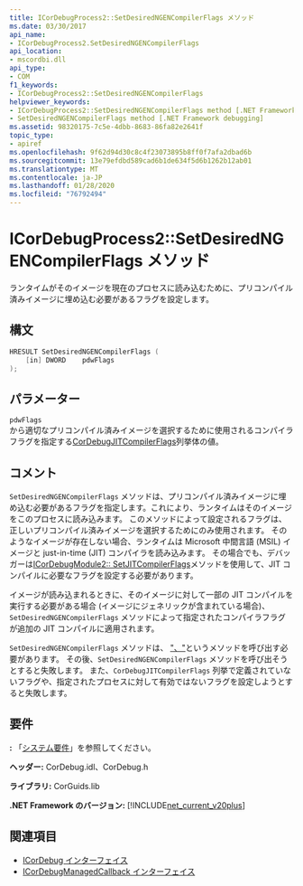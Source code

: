 ```yaml
---
title: ICorDebugProcess2::SetDesiredNGENCompilerFlags メソッド
ms.date: 03/30/2017
api_name:
- ICorDebugProcess2.SetDesiredNGENCompilerFlags
api_location:
- mscordbi.dll
api_type:
- COM
f1_keywords:
- ICorDebugProcess2::SetDesiredNGENCompilerFlags
helpviewer_keywords:
- ICorDebugProcess2::SetDesiredNGENCompilerFlags method [.NET Framework debugging]
- SetDesiredNGENCompilerFlags method [.NET Framework debugging]
ms.assetid: 98320175-7c5e-4dbb-8683-86fa82e2641f
topic_type:
- apiref
ms.openlocfilehash: 9f62d94d30c8c4f23073895b8ff0f7afa2dbad6b
ms.sourcegitcommit: 13e79efdbd589cad6b1de634f5d6b1262b12ab01
ms.translationtype: MT
ms.contentlocale: ja-JP
ms.lasthandoff: 01/28/2020
ms.locfileid: "76792494"
---
```

# <a name="icordebugprocess2setdesiredngencompilerflags-method"></a>ICorDebugProcess2::SetDesiredNGENCompilerFlags メソッド
ランタイムがそのイメージを現在のプロセスに読み込むために、プリコンパイル済みイメージに埋め込む必要があるフラグを設定します。  
  
## <a name="syntax"></a>構文  
  
```cpp  
HRESULT SetDesiredNGENCompilerFlags (  
    [in] DWORD    pdwFlags  
);  
```  
  
## <a name="parameters"></a>パラメーター  
 `pdwFlags`  
 から適切なプリコンパイル済みイメージを選択するために使用されるコンパイラフラグを指定する[CorDebugJITCompilerFlags](cordebugjitcompilerflags-enumeration.md)列挙体の値。  
  
## <a name="remarks"></a>コメント  
 `SetDesiredNGENCompilerFlags` メソッドは、プリコンパイル済みイメージに埋め込む必要があるフラグを指定します。これにより、ランタイムはそのイメージをこのプロセスに読み込みます。 このメソッドによって設定されるフラグは、正しいプリコンパイル済みイメージを選択するためにのみ使用されます。 そのようなイメージが存在しない場合、ランタイムは Microsoft 中間言語 (MSIL) イメージと just-in-time (JIT) コンパイラを読み込みます。 その場合でも、デバッガーは[ICorDebugModule2:: SetJITCompilerFlags](icordebugmodule2-setjitcompilerflags-method.md)メソッドを使用して、JIT コンパイルに必要なフラグを設定する必要があります。  
  
 イメージが読み込まれるときに、そのイメージに対して一部の JIT コンパイルを実行する必要がある場合 (イメージにジェネリックが含まれている場合)、`SetDesiredNGENCompilerFlags` メソッドによって指定されたコンパイラフラグが追加の JIT コンパイルに適用されます。  
  
 `SetDesiredNGENCompilerFlags` メソッドは、 ["、"](icordebugmanagedcallback-createprocess-method.md)というメソッドを呼び出す必要があります。 その後、`SetDesiredNGENCompilerFlags` メソッドを呼び出そうとすると失敗します。 また、`CorDebugJITCompilerFlags` 列挙で定義されていないフラグや、指定されたプロセスに対して有効ではないフラグを設定しようとすると失敗します。  
  
## <a name="requirements"></a>要件  
 **:** 「[システム要件](../../../../docs/framework/get-started/system-requirements.md)」を参照してください。  
  
 **ヘッダー:** CorDebug.idl、CorDebug.h  
  
 **ライブラリ:** CorGuids.lib  
  
 **.NET Framework のバージョン:** [!INCLUDE[net_current_v20plus](../../../../includes/net-current-v20plus-md.md)]  
  
## <a name="see-also"></a>関連項目

- [ICorDebug インターフェイス](icordebug-interface.md)
- [ICorDebugManagedCallback インターフェイス](icordebugmanagedcallback-interface.md)

